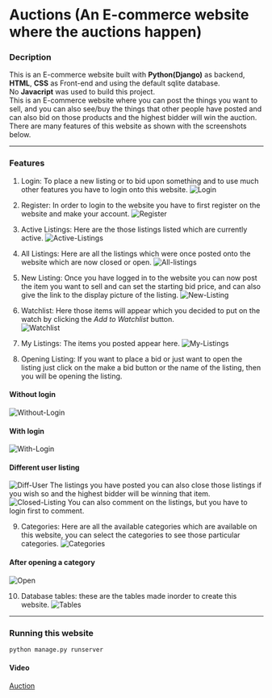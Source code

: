 # Auctions (An E-commerce website where the auctions happen)

### Decription
This is an E-commerce website built with **Python(Django)** as backend, **HTML**, **CSS** as Front-end and using the default sqlite database.  
No **Javacript** was used to build this project.  
This is an E-commerce website where you can post the things you want to sell, and you can also see/buy the things that other people have posted and can also bid on those products and the highest bidder will win the auction.  
There are many features of this website as shown with the screenshots below.
***
### Features

1. Login:
To place a new listing or to bid upon something and to use much other features you have to login onto this website.
![Login](screenshots/login.png)

2. Register:
In order to login to the website you have to first register on the website and make your account.
![Register](screenshots/register.png)
   
3. Active Listings:
Here are the those listings listed which are currently active.
![Active-Listings](screenshots/index.png)
   
4. All Listings:
Here are all the listings which were once posted onto the website which are now closed or open.
![All-listings](screenshots/alllistings.png)
   
5. New Listing:
Once you have logged in to the website you can now post the item you want to sell and can set the starting bid price, and can also give the link to the display picture of the listing.
![New-Listing](screenshots/new-listing.png)
   
6. Watchlist:
Here those items will appear which you decided to put on the watch by clicking the *Add to Watchlist* button.  
![Watchlist](screenshots/watchlist.png)
   
7. My Listings:
The items you posted appear here.
![My-Listings](screenshots/mylistings-page.png)
   
8. Opening Listing:
If you want to place a bid or just want to open the listing just click on the make a bid button or the name of the listing, then you will be opening the listing.
#### Without login
![Without-Login](screenshots/listing-without-login.png)
#### With login
![With-Login](screenshots/inside-curruser-listing.png)
#### Different user listing
![Diff-User](screenshots/differentuser-listing.png)
The listings you have posted you can also close those listings if you wish so and the highest bidder will be winning that item.
![Closed-Listing](screenshots/closed-listing.png)
You can also comment on the listings, but you have to login first to comment.

9. Categories:
Here are all the available categories which are available on this website, you can select the categories to see those particular categories.
![Categories](screenshots/categories.png)
#### After opening a category
![Open](screenshots/categories2.png)

10. Database tables:
these are the tables made inorder to create this website.
![Tables](screenshots/database-tables.png)
    
***
### Running this website
```Bash
python manage.py runserver
```

#### Video
[Auction](https://www.youtube.com/watch?v=zfJINDrpbqo)


